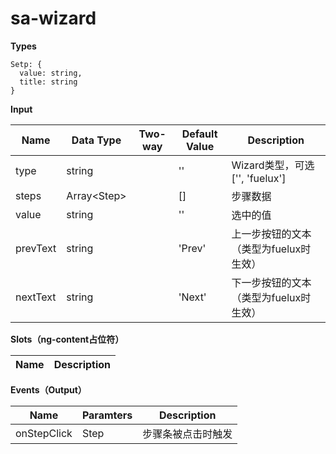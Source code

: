 # sa-wizard

**Types**

```
Setp: {
  value: string,
  title: string
}
```

**Input**

| Name | Data Type |  Two-way | Default Value | Description |
| --- | --- | --- | --- | --- |
| type | string | | '' | Wizard类型，可选 ['', 'fuelux'] |
| steps | Array&lt;Step> | | [] | 步骤数据 |
| value | string | | '' | 选中的值 |
| prevText | string | | 'Prev' | 上一步按钮的文本（类型为fuelux时生效）|
| nextText | string | | 'Next' | 下一步按钮的文本（类型为fuelux时生效）|
 
**Slots（ng-content占位符）**

| Name | Description |
| --- | --- |

**Events（Output）**

| Name | Paramters | Description |
| --- | --- | --- |
| onStepClick | Step | 步骤条被点击时触发 |
